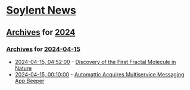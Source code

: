 # [Soylent News](../../../README.md)

## [Archives](../../index.md) for [2024](../index.md)

### [Archives](../../index.md) for [2024-04-15](index.md)

* [2024-04-15, 04:52:00](https://soylentnews.org/article.pl?sid=24/04/14/0340244&from=rss) - [Discovery of the First Fractal Molecule in Nature](https://soylentnews.org/article.pl?sid=24/04/14/0340244&from=rss)
* [2024-04-15, 00:10:00](https://soylentnews.org/article.pl?sid=24/04/14/033215&from=rss) - [Automattic Acquires Multiservice Messaging App Beeper](https://soylentnews.org/article.pl?sid=24/04/14/033215&from=rss)
